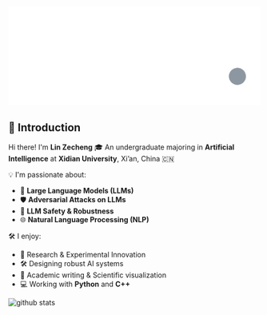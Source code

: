 ![Simple-Dot-[remix]](https://github.com/LIN-ZECHENG/LIN-ZECHENG/blob/main/SRC/Simple-Dot-%5Bremix%5D.gif?raw=true)

## 👋 Introduction

Hi there! I'm **Lin Zecheng**
 🎓 An undergraduate majoring in **Artificial Intelligence** at **Xidian University**, Xi’an, China 🇨🇳

💡 I'm passionate about:

- 🧠 **Large Language Models (LLMs)**
- 🛡️ **Adversarial Attacks on LLMs**
- 🔐 **LLM Safety & Robustness**
- 🌐 **Natural Language Processing (NLP)**

🛠 I enjoy:

- 🧪 Research & Experimental Innovation
- 🛠️ Designing robust AI systems
- 📝 Academic writing & Scientific visualization
- 💻 Working with **Python** and **C++**


<picture decoding="async" loading="lazy">
  <source media="(prefers-color-scheme: light)" srcset="https://pixel-profile.vercel.app/api/github-stats?username=linzecheng&theme=summer&hide=avatar&dithering=true">
  <source media="(prefers-color-scheme: dark)" srcset="https://pixel-profile.vercel.app/api/github-stats?username=linzecheng&screen_effect=true&theme=blue_chill&hide=avatar&dithering=true">
  <img alt="github stats" src="https://pixel-profile.vercel.app/api/github-stats?username=linzecheng&theme=summer&hide=avatar&dithering=true">
</picture>

